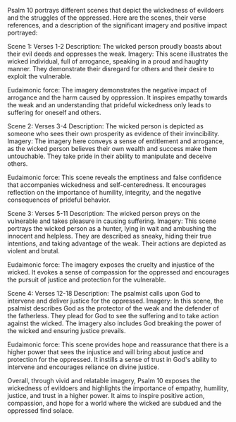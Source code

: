 Psalm 10 portrays different scenes that depict the wickedness of evildoers and the struggles of the oppressed. Here are the scenes, their verse references, and a description of the significant imagery and positive impact portrayed:

Scene 1:
Verses 1-2
Description: The wicked person proudly boasts about their evil deeds and oppresses the weak.
Imagery: This scene illustrates the wicked individual, full of arrogance, speaking in a proud and haughty manner. They demonstrate their disregard for others and their desire to exploit the vulnerable.

Eudaimonic force: The imagery demonstrates the negative impact of arrogance and the harm caused by oppression. It inspires empathy towards the weak and an understanding that prideful wickedness only leads to suffering for oneself and others.

Scene 2:
Verses 3-4
Description: The wicked person is depicted as someone who sees their own prosperity as evidence of their invincibility.
Imagery: The imagery here conveys a sense of entitlement and arrogance, as the wicked person believes their own wealth and success make them untouchable. They take pride in their ability to manipulate and deceive others.

Eudaimonic force: This scene reveals the emptiness and false confidence that accompanies wickedness and self-centeredness. It encourages reflection on the importance of humility, integrity, and the negative consequences of prideful behavior.

Scene 3:
Verses 5-11
Description: The wicked person preys on the vulnerable and takes pleasure in causing suffering.
Imagery: This scene portrays the wicked person as a hunter, lying in wait and ambushing the innocent and helpless. They are described as sneaky, hiding their true intentions, and taking advantage of the weak. Their actions are depicted as violent and brutal.

Eudaimonic force: The imagery exposes the cruelty and injustice of the wicked. It evokes a sense of compassion for the oppressed and encourages the pursuit of justice and protection for the vulnerable.

Scene 4:
Verses 12-18
Description: The psalmist calls upon God to intervene and deliver justice for the oppressed.
Imagery: In this scene, the psalmist describes God as the protector of the weak and the defender of the fatherless. They plead for God to see the suffering and to take action against the wicked. The imagery also includes God breaking the power of the wicked and ensuring justice prevails.

Eudaimonic force: This scene provides hope and reassurance that there is a higher power that sees the injustice and will bring about justice and protection for the oppressed. It instills a sense of trust in God's ability to intervene and encourages reliance on divine justice.

Overall, through vivid and relatable imagery, Psalm 10 exposes the wickedness of evildoers and highlights the importance of empathy, humility, justice, and trust in a higher power. It aims to inspire positive action, compassion, and hope for a world where the wicked are subdued and the oppressed find solace.